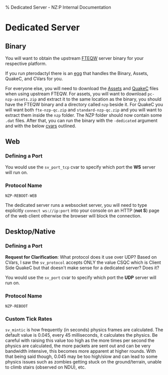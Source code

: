 % Dedicated Server - NZ:P Internal Documentation
# Dedicated Server
## Binary
You will want to obtain the upstream [FTEQW](https://www.fteqw.org/) server binary for your respective platform.

If you run pterodactyl there is an [egg](https://github.com/JordanPlayz158/games-standalone/blob/add/nazi-zombies-portable/nazi_zombies_portable/egg-nazi-zombies--portable.json) <!-- Replace with link to official repo once merged --> that handles the Binary, Assets, QuakeC, and CVars for you.

For everyone else, you will need to download the [Assets](https://github.com/nzp-team/assets/releases) and [QuakeC](https://github.com/nzp-team/quakec/releases) files when using upstream FTEQW. For assets, you will want to download `pc-nzp-assets.zip` and extract it to the same location as the binary, you should have the FTEQW binary and a directory called `nzp` beside it. For QuakeC you will want both `fte-nzp-qc.zip` and `standard-nzp-qc.zip` and you will want to extract them inside the `nzp` folder. The NZP folder should now contain some `.dat` files. After that, you can run the binary with the `-dedicated` argument and with the below [cvars](https://fte.triptohell.info/wiki/index.php/Console_Variables) outlined.


## Web
### Defining a Port
You would use the `sv_port_tcp` cvar to specify which port the **WS** server will run on.
### Protocol Name
`NZP-REBOOT-WEB`

The dedicated server runs a websocket server, you will need to type explicitly `connect ws://ip:port` into your console on an HTTP (**not S**) page of the web client otherwise the browser will block the connection.


## Desktop/Native
### Defining a Port
**Request for Clarification**: What protocol does it use over UDP? Based on CVars, I saw the `sv_protocol` accepts ONLY the value CSQC which is Client Side QuakeC but that doesn't make sense for a dedicated server? Does it?


You would use the `sv_port` cvar to specify which port the **UDP** server will run on.
### Protocol Name
`NZP-REBOOT`

### Custom Tick Rates
`sv_mintic` is how frequently (in seconds) physics frames are calculated. The default value is 0.045, every 45 milliseconds, it calculates the physics. Be careful with raising this value too high as the more times per second the physics are calculated, the more packets are sent out and can be very bandwidth intensive, this becomes more apparent at higher rounds. With that being said though, 0.045 may be too high/slow and can lead to some physics issues such as zombies getting stuck on the ground/terrain, unable to climb stairs (observed on NDU), etc.
